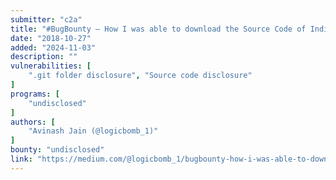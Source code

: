 ```yaml
---
submitter: "c2a"
title: "#BugBounty — How I was able to download the Source Code of India’s Largest Telecom Service Provider including dozens of more popular websites!"
date: "2018-10-27"
added: "2024-11-03"
description: ""
vulnerabilities: [
    ".git folder disclosure", "Source code disclosure"
]
programs: [
    "undisclosed"
]
authors: [
    "Avinash Jain (@logicbomb_1)"
]
bounty: "undisclosed"
link: "https://medium.com/@logicbomb_1/bugbounty-how-i-was-able-to-download-the-source-code-of-indias-largest-telecom-service-52cf5c5640a1"
---
```





